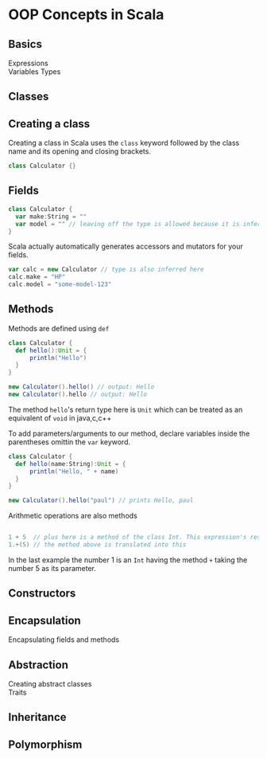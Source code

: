 # OOP Concepts in Scala

## Basics
Expressions  
Variables
Types

## Classes
## Creating a class  
Creating a class in Scala uses the ``class`` keyword followed by the class name and its opening and closing brackets.
```scala 
class Calculator {}
```
## Fields  
```scala 
class Calculator {
  var make:String = ""
  var model = "" // leaving off the type is allowed because it is inferred by Scala
}
```
Scala actually automatically generates accessors and mutators for your fields.
```scala
var calc = new Calculator // type is also inferred here
calc.make = "HP"
calc.model = "some-model-123"
```
## Methods  
Methods are defined using ``def``
```scala
class Calculator {
  def hello():Unit = {
      println("Hello")
  }
}

new Calculator().hello() // output: Hello
new Calculator().hello // output: Hello
```
The method ``hello``'s return type here is ``Unit`` which can be treated as an equivalent of ``void`` in java,c,c++

To add parameters/arguments to our method, declare variables inside the parentheses omittin the ``var`` keyword.
```scala
class Calculator {
  def hello(name:String):Unit = {
      println("Hello, " + name)
  }
}

new Calculator().hello("paul") // prints Hello, paul
```

Arithmetic operations are also methods
```scala

1 + 5  // plus here is a method of the class Int. This expression's result is 6
1.+(5) // the method above is translated into this

```
In the last example the number 1 is an ``Int`` having the method ``+`` taking the number 5 as its parameter.


## Constructors  

## Encapsulation
Encapsulating fields and methods

## Abstraction
Creating abstract classes  
Traits

## Inheritance

## Polymorphism

